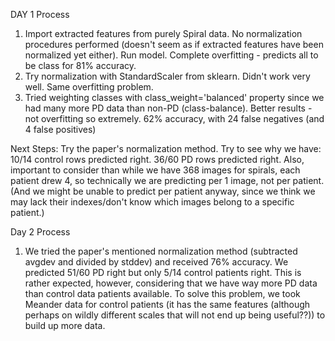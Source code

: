 DAY 1 Process
1. Import extracted features from purely Spiral data. No normalization procedures performed (doesn't seem as if extracted features have been normalized yet either). Run model. Complete overfitting - predicts all to be class for 81% accuracy.
2. Try normalization with StandardScaler from sklearn. Didn't work very well. Same overfitting problem.
3. Tried weighting classes with class_weight='balanced' property since we had many more PD data than non-PD (class-balance). Better results - not overfitting so extremely. 62% accuracy, with 24 false negatives (and 4 false positives)

Next Steps: Try the paper's normalization method. Try to see why we have: 10/14 control rows predicted right. 36/60 PD rows predicted right. Also, important to consider than while we have 368 images for spirals, each patient drew 4, so technically we are predicting per 1 image, not per patient. (And we might be unable to predict per patient anyway, since we think we may lack their indexes/don't know which images belong to a specific patient.)


Day 2 Process
1. We tried the paper's mentioned normalization method (subtracted avgdev and divided by stddev) and received 76% accuracy. We predicted 51/60 PD right but only 5/14 control patients right. This is rather expected, however, considering that we have way more PD data than control data patients available. To solve this problem, we took Meander data for control patients (it has the same features (although perhaps on wildly different scales that will not end up being useful??)) to build up more data.
